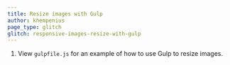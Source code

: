 ```yaml
---
title: Resize images with Gulp
author: khempenius
page_type: glitch
glitch: responsive-images-resize-with-gulp
---
```


1. View `gulpfile.js` for an example of how to use Gulp to resize images.